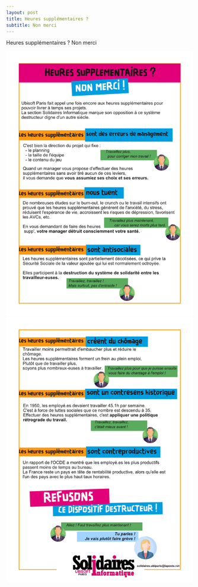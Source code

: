 ```yaml
---
layout: post
title: Heures supplémentaires ?
subtitle: Non merci
---
```


Heures supplémentaires ?
Non merci

![SIUbiParis](../assets/img/UbisoftParis_Affichage_020_1.png)
![SIUbiParis](../assets/img/UbisoftParis_Affichage_020_2.png)
  
